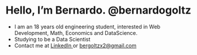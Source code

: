 # Hello, I’m Bernardo. @bernardogoltz
- I am an 18 years old engineering student, interested in Web Development, Math, Economics and DataScience.
- Studying to be a Data Scientist
- Contact me at <a href="https://www.linkedin.com/in/bernardo-ivo-goltz-b7b122141/"> LinkedIn </a> or bergoltzx2@gmail.com







